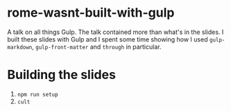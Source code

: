 rome-wasnt-built-with-gulp
==========================

A talk on all things Gulp. The talk contained more than what's in the slides. I built these slides with Gulp and I spent some time showing how I used `gulp-markdown`, `gulp-front-matter` and `through` in particular. 


# Building the slides

1. `npm run setup`
2. `cult`
